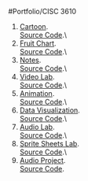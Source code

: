 #Portfolio/CISC 3610

1) [Cartoon](https://landydera.github.io/CISC3610_Cartoon/Cartoon.html).\
   [Source Code](https://github.com/Landydera/CISC3610_Cartoon/blob/main/Cartoon.html).\
2) [Fruit Chart](https://landydera.github.io/CISC3610_FruitChart/FruitChart.html).\
   [Source Code](https://github.com/Landydera/CISC3610_FruitChart/blob/main/FruitChart.html).\
3) [Notes](https://landydera.github.io/CISC3610_LabNotes/note.html).\
   [Source Code](https://github.com/Landydera/CISC3610_LabNotes).\
4) [Video Lab](https://landydera.github.io/VideoLab/video.html).\
   [Source Code](https://github.com/Landydera/VideoLab/blob/main/video.html).\
5) [Animation](https://landydera.github.io/IslandeDerazin_Portfolio/Anime.html).\
   [Source Code](https://github.com/Landydera/IslandeDerazin_Portfolio).\
6) [Data Visualization](https://landydera.github.io/IslandeDerazin_Portfolio/dataVisual.html).\
   [Source Code](https://github.com/Landydera/IslandeDerazin_Portfolio).\
7) [Audio Lab](https://landydera.github.io/IslandeDerazin_Portfolio/audio.html).\
   [Source Code](https://github.com/Landydera/IslandeDerazin_Portfolio).\
8) [Sprite Sheets Lab](https://landydera.github.io/IslandeDerazin_Portfolio/spritesheetLab.html).\
   [Source Code](https://github.com/Landydera/IslandeDerazin_Portfolio/blob/main/spritesheetLab.html).\
9) [Audio Project](https://landydera.github.io/IslandeDerazin_Portfolio/Audio_Project.html).\
   [Source Code](https://github.com/Landydera/IslandeDerazin_Portfolio/blob/main/Audio_Project.html).
 


